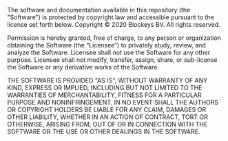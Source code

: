 The software and documentation available in this repository (the "Software") is protected by copyright law and accessible pursuant to the license set forth below. Copyright © 2020 Blockeys BV. All rights reserved.

Permission is hereby granted, free of charge, to any person or organization obtaining the Software (the “Licensee”) to privately study, review, and analyze the Software. Licensee shall not use the Software for any other purpose. Licensee shall not modify, transfer, assign, share, or sub-license the Software or any derivative works of the Software.

THE SOFTWARE IS PROVIDED "AS IS", WITHOUT WARRANTY OF ANY KIND, EXPRESS OR IMPLIED, INCLUDING BUT NOT LIMITED TO THE WARRANTIES OF MERCHANTABILITY, FITNESS FOR A PARTICULAR PURPOSE AND NONINFRINGEMENT. IN NO EVENT SHALL THE AUTHORS OR COPYRIGHT HOLDERS BE LIABLE FOR ANY CLAIM, DAMAGES OR OTHER LIABILITY, WHETHER IN AN ACTION OF CONTRACT, TORT OR OTHERWISE, ARISING FROM, OUT OF OR IN CONNECTION WITH THE SOFTWARE OR THE USE OR OTHER DEALINGS IN THE SOFTWARE.
